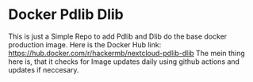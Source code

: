 # Docker Pdlib Dlib

This is just a Simple Repo to add Pdlib and Dlib do the base docker production image.
Here is the Docker Hub link: https://hub.docker.com/r/hackermb/nextcloud-pdlib-dlib
The mein thing here is, that it checks for Image updates daily using github actions and updates if neccesary.
